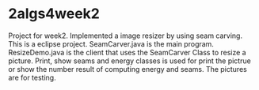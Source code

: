 # 2algs4week2
Project for week2. Implemented a image resizer by using seam carving.
This is a eclipse project.
SeamCarver.java is the main program.
ResizeDemo.java is the client that uses the SeamCarver Class to resize a picture.
Print, show seams and energy classes is used for print the pictrue or show the number result of computing energy and seams.
The pictures are for testing.
